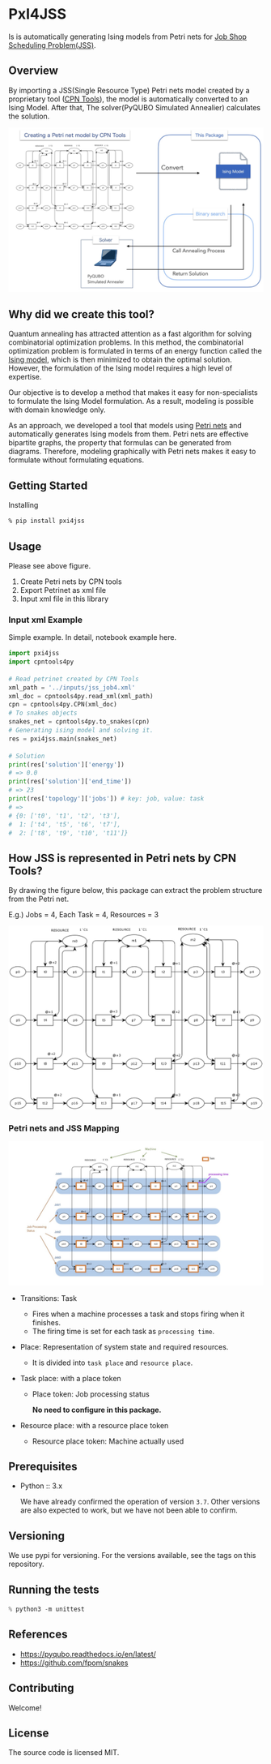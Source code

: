 # PxI4JSS

Is is automatically generating Ising models from Petri nets for [Job Shop Scheduling Problem(JSS)](https://en.wikipedia.org/wiki/Job-shop_scheduling).

## Overview

By importing a JSS(Single Resource Type) Petri nets model created by a proprietary tool ([CPN Tools](https://cpntools.org/)), the model is automatically converted to an Ising Model. After that, The solver(PyQUBO Simulated Annealier) calculates the solution.

![job4_exp](/images/job4_exp.jpg)

## Why did we create this tool?

Quantum annealing has attracted attention as a fast algorithm for solving combinatorial optimization problems.
In this method, the combinatorial optimization problem is formulated in terms of an energy function called the [Ising model](https://en.wikipedia.org/wiki/Ising_model), which is then minimized to obtain the optimal solution.
However, the formulation of the Ising model requires a high level of expertise.

Our objective is to develop a method that makes it easy for non-specialists to formulate the Ising Model formulation.
As a result, modeling is possible with domain knowledge only.

As an approach, we developed a tool that models using [Petri nets](https://en.wikipedia.org/wiki/Petri_net) and automatically generates Ising models from them.
Petri nets are effective bipartite graphs, the property that formulas can be generated from diagrams.
Therefore, modeling graphically with Petri nets makes it easy to formulate without formulating equations.

## Getting Started

Installing

```zsh
% pip install pxi4jss
```

## Usage

Please see above figure.

1. Create Petri nets by CPN tools
2. Export Petrinet as xml file
3. Input xml file in this library

### Input xml Example

Simple example. In detail, notebook example here.

```python
import pxi4jss
import cpntools4py

# Read petrinet created by CPN Tools
xml_path = '../inputs/jss_job4.xml'
xml_doc = cpntools4py.read_xml(xml_path)
cpn = cpntools4py.CPN(xml_doc)
# To snakes objects
snakes_net = cpntools4py.to_snakes(cpn)
# Generating ising model and solving it.
res = pxi4jss.main(snakes_net)

# Solution
print(res['solution']['energy'])
# => 0.0
print(res['solution']['end_time'])
# => 23
print(res['topology']['jobs']) # key: job, value: task
# =>
# {0: ['t0', 't1', 't2', 't3'],
#  1: ['t4', 't5', 't6', 't7'],
#  2: ['t8', 't9', 't10', 't11']}
```

## How JSS is represented in Petri nets by CPN Tools?

By drawing the figure below, this package can extract the problem structure from the Petri net.

E.g.) Jobs = 4, Each Task = 4, Resources = 3

![jss_job4](/images/jss_job4.jpg)

### Petri nets and JSS Mapping

![jss_job4_colored](/images/jss_job4_colored.jpg)

- Transitions: Task

  - Fires when a machine processes a task and stops firing when it finishes.
  - The firing time is set for each task as `processing time`.

- Place: Representation of system state and required resources.

  - It is divided into `task place` and `resource place`.

- Task place: with a place token

  - Place token: Job processing status

    **No need to configure in this package.**

- Resource place: with a resource place token

  - Resource place token: Machine actually used

## Prerequisites

- Python :: 3.x

  We have already confirmed the operation of version `3.7`.
  Other versions are also expected to work, but we have not been able to confirm.

## Versioning

We use pypi for versioning. For the versions available, see the tags on this repository.

## Running the tests

```python
% python3 -m unittest
```

## References

- https://pyqubo.readthedocs.io/en/latest/
- https://github.com/fpom/snakes

## Contributing

Welcome!

## License

The source code is licensed MIT.

